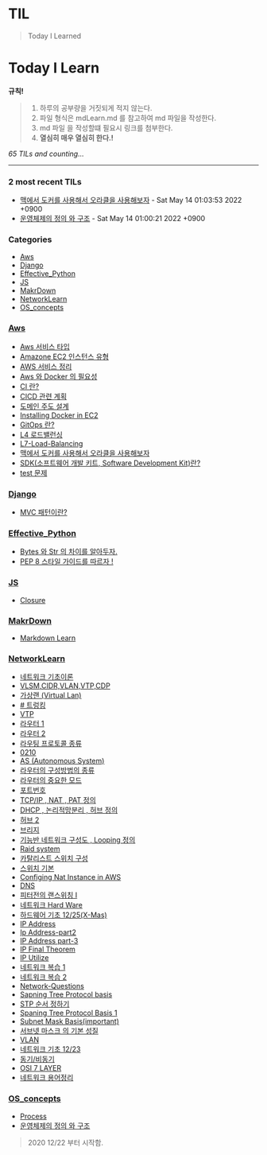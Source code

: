# TIL
> Today I Learned

# Today I Learn

**규칙!**

> 1.  하루의 공부량을 거짓되게 적지 않는다.
> 2.  파일 형식은 mdLearn.md 를 참고하여 md 파일을 작성한다.
> 3.  md 파일 을 작성할떄 필요시 링크를 첨부한다.
> 4.  **열심히 매우 열심히 한다.!**


_65 TILs and counting..._

---

### 2 most recent TILs

- [맥에서 도커를 사용해서 오라클을 사용해보자](Aws/UsingOracle.md) - Sat May 14 01:03:53 2022 +0900
- [운영체제의 정의 와 구조](OS_concepts/concepts.md) - Sat May 14 01:00:21 2022 +0900

### Categories

- [Aws](#Aws)
- [Django](#Django)
- [Effective_Python](#Effective_Python)
- [JS](#JS)
- [MakrDown](#MakrDown)
- [NetworkLearn](#NetworkLearn)
- [OS_concepts](#OS_concepts)

### [Aws](#Aws)
- [Aws 서비스 타입](Aws/Aws-AvailableZone.md)
- [Amazone EC2 인스턴스 유형](Aws/Aws-Ec2_instance_Type.md)
- [AWS 서비스 정리](Aws/AwsUniv.md)
- [Aws 와 Docker 의 필요성](Aws/Aws_Docker.md)
- [CI 란?](Aws/CI-CD.md)
- [CICD 관련 계획](Aws/CICD_Build.md)
- [도메인 주도 설계](Aws/DDD.md)
- [Installing Docker in EC2](Aws/EC2-DockerInstall.md)
- [GitOps 란?](Aws/GitOps.md)
- [L4 로드밸런싱](Aws/L4-LoadBalancer.md)
- [L7-Load-Balancing](Aws/L7-LoadBalancer.md)
- [맥에서 도커를 사용해서 오라클을 사용해보자](Aws/UsingOracle.md)
- [SDK(소프트웨어 개발 키트, Software Development Kit)란?](Aws/WhatSDK.md)
- [test 문제](Aws/test.md)

### [Django](#Django)
- [MVC 패턴이란?](Django/MVC-MVT.md)

### [Effective_Python](#Effective_Python)
- [Bytes 와 Str 의 차이를 알아두자.](Effective_Python/Byte_STR.md)
- [PEP 8 스타일 가이드를 따르자 !](Effective_Python/Pep8Style.md)

### [JS](#JS)
- [Closure](JS/closure.md)

### [MakrDown](#MakrDown)
- [Markdown Learn](MakrDown/MD-Learn.md)

### [NetworkLearn](#NetworkLearn)
- [네트워크 기초이론](NetworkLearn/0201.md)
- [VLSM,CIDR,VLAN,VTP,CDP](NetworkLearn/0202.md)
- [가상랜 (Virtual Lan)](NetworkLearn/0203.md)
- [# 트렁킹](NetworkLearn/0204.md)
- [VTP](NetworkLearn/0205.md)
- [라우터 1](NetworkLearn/0206.md)
- [라우터 2](NetworkLearn/0208.md)
- [라우팅 프로토콜 종류](NetworkLearn/0209.md)
- [0210](NetworkLearn/0210.md)
- [AS (Autonomous System)](NetworkLearn/0211.md)
- [라우터의 구성방법의 종류](NetworkLearn/0212.md)
- [라우터의 중요한 모드](NetworkLearn/0213.md)
- [포트번호](NetworkLearn/0214.md)
- [TCP/IP , NAT , PAT 정의](NetworkLearn/0215.md)
- [DHCP , 논리적망분리 , 허브 정의](NetworkLearn/0216.md)
- [허브 2](NetworkLearn/0217.md)
- [브리지](NetworkLearn/0218.md)
- [기능반 네트워크 구성도 , Looping 정의](NetworkLearn/0219.md)
- [Raid system](NetworkLearn/0302.md)
- [카탈리스트 스위치 구성](NetworkLearn/Catalist-Config.md)
- [스위치 기본](NetworkLearn/Catalist-SwitchBasis.md)
- [Configing Nat Instance in AWS](NetworkLearn/ConfigNatServer.md)
- [DNS](NetworkLearn/DNS.md)
- [피터전의 랜스위칭 I](NetworkLearn/LanSwitching-1.md)
- [네트워크 Hard Ware](NetworkLearn/NT-HardWare_2.md)
- [하드웨어 기초 12/25(X-Mas)](NetworkLearn/NT-Hardware_Basics.md)
- [IP Address](NetworkLearn/NT-IPBasis.md)
- [Ip Address-part2](NetworkLearn/NT-IPBasis2.md)
- [IP Address part-3](NetworkLearn/NT-IPBasis3.md)
- [IP Final Theorem](NetworkLearn/NT-IPFinal.md)
- [IP Utilize](NetworkLearn/NT-IPUtilize.md)
- [네트워크 복습 1](NetworkLearn/NT-Network-Review-1.md)
- [네트워크 복습 2](NetworkLearn/NT-Network-Review-2.md)
- [Network-Questions](NetworkLearn/NT-Questions.md)
- [Sapning Tree Protocol basis](NetworkLearn/NT-STP_Basis.md)
- [STP 순서 정하기](NetworkLearn/NT-STP_Workinng.md)
- [Spaning Tree Protocol Basis 1](NetworkLearn/NT-SpaningTree.md)
- [Subnet Mask Basis(important)](NetworkLearn/NT-SubnetMaskBaisis.md)
- [서브넷 마스크 의 기본 성질](NetworkLearn/NT-SubnetMaskBasis.md)
- [VLAN](NetworkLearn/NT-VLAN.md)
- [네트워크 기초 12/23](NetworkLearn/NetworkBasics.md)
- [동기/비동기](NetworkLearn/SynchroonousAsynchronous.md)
- [OSI 7 LAYER](NetworkLearn/concept7layer.md)
- [네트워크 용어정리](NetworkLearn/network.md)

### [OS_concepts](#OS_concepts)
- [Process](OS_concepts/Process.md)
- [운영체제의 정의 와 구조](OS_concepts/concepts.md)

> 2020 12/22 부터 시작함.

